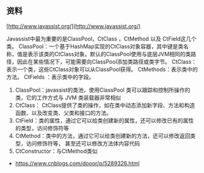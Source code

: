## 资料

[http://www.javassist.org/](http://www.javassist.org/)

Javassist中最为重要的是ClassPool，CtClass ，CtMethod 以及 CtField这几个类。
ClassPool：一个基于HashMap实现的CtClass对象容器，其中键是类名称，值是表示该类的CtClass对象。默认的ClassPool使用与底层JVM相同的类路径，因此在某些情况下，可能需要向ClassPool添加类路径或类字节。
CtClass：表示一个类，这些CtClass对象可以从ClassPool获得。
CtMethods：表示类中的方法。
CtFields ：表示类中的字段。

1. ClassPool：javassist的类池，使用ClassPool 类可以跟踪和控制所操作的类，它的工作方式与 JVM 类装载器非常相似
2. CtClass： CtClass提供了类的操作，如在类中动态添加新字段、方法和构造函数、以及改变类、父类和接口的方法。
3. CtField：类的属性，通过它可以给类创建新的属性，还可以修改已有的属性的类型，访问修饰符等
4. CtMethod：类中的方法，通过它可以给类创建新的方法，还可以修改返回类型，访问修饰符等， 甚至还可以修改方法体内容代码
5. CtConstructor：与CtMethod类似


- https://www.cnblogs.com/dooor/p/5289326.html